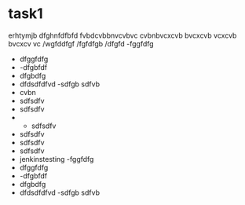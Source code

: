 # task1
erhtymjb
dfghnfdfbfd
fvbdcvbbnvcvbvc
cvbnbvcxcvb bvcxcvb 
vcxcvb bvcxcv vc
/wgfddfgf
/fgfdfgb
/dfgfd
-fggfdfg
- dfggfdfg
- -dfgbfdf
- dfgbdfg
- dfdsdfdfvd
-sdfgb
sdfvb
- cvbn
- sdfsdfv
- sdfsdfv
- - sdfsdfv
- sdfsdfv
- sdfsdfv
- sdfsdfv
- jenkinstesting
-fggfdfg
- dfggfdfg
- -dfgbfdf
- dfgbdfg
- dfdsdfdfvd
-sdfgb
sdfvb
